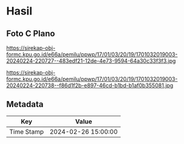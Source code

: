 # Hasil

## Foto C Plano

https://sirekap-obj-formc.kpu.go.id/e66a/pemilu/ppwp/17/01/03/20/19/1701032019003-20240224-220727--483edf21-12de-4e73-9594-64a30c33f3f3.jpg

https://sirekap-obj-formc.kpu.go.id/e66a/pemilu/ppwp/17/01/03/20/19/1701032019003-20240224-220738--f86d1f2b-e897-46cd-b1bd-b1af0b355081.jpg


## Metadata

| Key        | Value               |
| ---------- | ------------------- |
| Time Stamp | 2024-02-26 15:00:00 |



